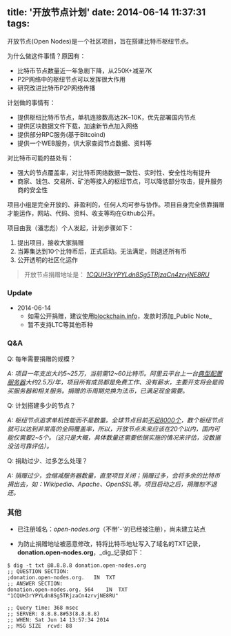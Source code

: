 title: '开放节点计划'
date: 2014-06-14 11:37:31
tags:
---

开放节点(Open Nodes)是一个社区项目，旨在搭建比特币枢纽节点。

为什么做这件事情？原因有：

* 比特币节点数量近一年急剧下降，从250K+减至7K
* P2P网络中的枢纽节点可以发挥很大作用
* 研究改进比特币P2P网络传播

计划做的事情有：

* 提供枢纽比特币节点，单机连接数高达2K~10K，优先部署国内节点
* 提供区块数据文件下载，加速新节点加入网络
* 提供部分RPC服务(基于Bitcoind)
* 提供一个WEB服务，供大家查阅节点数据、资料等

对比特币可能的益处有：

* 强大的节点覆盖率，对比特币网络数据一致性、实时性、安全性均有提升
* 商家、钱包、交易所、矿池等接入的枢纽节点，可以降低部分攻击，提升服务商的安全性

项目小组是完全开放的、非盈利的，任何人均可参与协作。项目自身完全依靠捐赠才能运作，网站、代码、资料、收支等均在Github公开。

项目由我（潘志彪）个人发起，计划步骤如下：

1. 提出项目，接收大家捐赠
2. 当筹集达到10个比特币后，正式启动。无法满足，则退还所有币
3. 公开透明的社区化运作

> 开放节点捐赠地址是： *[1CQUH3rYPYLdn8Sg5TRjzaCn4zrvjNE8RU](https://blockchain.info/address/1CQUH3rYPYLdn8Sg5TRjzaCn4zrvjNE8RU)*

### Update
* 2014-06-14 
  * 如需公开捐赠，建议使用[blockchain.info](https://blockchain.info)，发款时添加_Public Note_
  * 暂不支持LTC等其他币种

### Q&A

Q: 每年需要捐赠的规模？

_A: 项目一年支出大约5~25万，当前需12~60比特币。阿里云平台上一台[典型配置服务器](https://cloud.githubusercontent.com/assets/514951/3277543/f05a3c18-f37d-11e3-8c3b-e5b9d68e61e0.png "典型配置服务器")大约2.5万/年，项目所有成员都是免费工作、没有薪水，主要开支将会是购买服务器和相关服务。捐赠的币周期兑换为法币，已满足现金需要。_

Q: 计划搭建多少的节点？

_A: 枢纽节点追求单机性能而不是数量。全球节点目前[不足8000个](https://getaddr.bitnodes.io/nodes/1402721100/)，数个枢纽节点就可以达到非常高的全网覆盖率，所以，开放节点未来应该在20个以内，国内可能仅需要2~5个。（这只是大概，具体数量还需要依据实施的情况来评估，没数据没法可靠评估）。_

Q: 捐助过少、过多怎么处理？

_A: 捐赠过少，会缩减服务器数量，直至项目关闭；捐赠过多，会将多余的比特币捐出去，如：Wikipedia、Apache、OpenSSL等。项目启动之后，捐赠恕不退还。_

### 其他

* 已注册域名：*open-nodes.org*（不带'-'的已经被注册），尚未建立站点

* 为防止捐赠地址被恶意修改，特将比特币地址写入了域名的TXT记录，**donation.open-nodes.org**，_dig_记录如下：

````
$ dig -t txt @8.8.8.8 donation.open-nodes.org
;; QUESTION SECTION:
;donation.open-nodes.org.	IN	TXT
;; ANSWER SECTION:
donation.open-nodes.org. 564	IN	TXT	"1CQUH3rYPYLdn8Sg5TRjzaCn4zrvjNE8RU"

;; Query time: 368 msec
;; SERVER: 8.8.8.8#53(8.8.8.8)
;; WHEN: Sat Jun 14 13:57:34 2014
;; MSG SIZE  rcvd: 88
````
